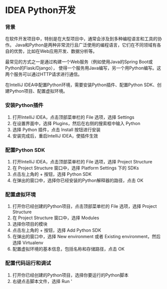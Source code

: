 # IDEA Python开发

### 背景
在软件开发项目中，特别是在大型项目中，通常会涉及到多种编程语言和工具的协作。
Java和Python是两种非常流行且广泛使用的编程语言，它们在不同领域有各自的优势，比如在Web应用开发、数据分析等。

最常见的方式之一是通过构建一个Web服务（例如使用Java的Spring Boot或Python的Flask/Django），
使得一个服务用Java编写，另一个用Python编写。这两个服务可以通过HTTP请求进行通信。

在IntelliJ IDEA中配置Python环境，需要安装Python插件、配置Python SDK、创建Python项目、配置虚拟环境。

### 安装Python插件

1. 打开IntelliJ IDEA，点击顶部菜单栏的 File 选项，选择 Settings
2. 在设置界面中，选择 Plugins，然后在右侧的搜索框中输入 Python
3. 选择 Python 插件，点击 Install 按钮进行安装
4. 安装完成后，重启IntelliJ IDEA，使插件生效

### 配置Python SDK

1. 打开IntelliJ IDEA，点击顶部菜单栏的 File 选项，选择 Project Structure
2. 在 Project Structure 窗口中，选择 Platform Settings 下的 SDKs
3. 点击左上角的 + 按钮，选择 Python SDK
4. 在弹出的窗口中，选择你已经安装的Python解释器的路径，点击 OK

### 配置虚拟环境

1. 打开你已经创建的Python项目，点击顶部菜单栏的 File 选项，选择 Project Structure
2. 在 Project Structure 窗口中，选择 Modules
3. 选择你项目的模块
4. 点击左上角的 + 按钮，选择 Add Python SDK
5. 在弹出的窗口中，选择 New environment 或者 Existing environment，然后选择 Virtualenv
6. 配置虚拟环境的基本信息，包括名称和存储路径，点击 OK

### 配置代码运行和调试

1. 打开你已经创建的Python项目，选择你要运行的Python脚本
2. 右键点击脚本文件，选择 Run '<script name>'
3. 在底部的 Run 窗口中，可以看到脚本的运行结果
4. 如果需要调试代码，可以在代码行号处点击，设置断点
5. 右键点击脚本文件，选择 Debug '<script name>'